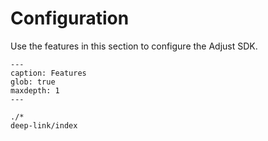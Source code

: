 # Configuration

Use the features in this section to configure the Adjust SDK.

```{toctree}
---
caption: Features
glob: true
maxdepth: 1
---

./*
deep-link/index

```
